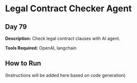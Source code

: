 # Legal Contract Checker Agent

## Day 79

**Description:** Check legal contract clauses with AI agent.

**Tools Required:** OpenAI, langchain

## How to Run

(Instructions will be added here based on code generation)
